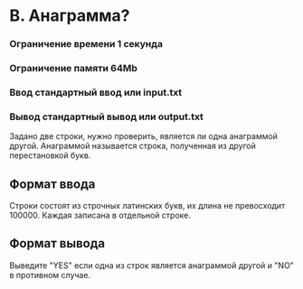 # B. Анаграмма?
### Ограничение времени	1 секунда
### Ограничение памяти	64Mb
### Ввод	стандартный ввод или input.txt
### Вывод	стандартный вывод или output.txt
Задано две строки, нужно проверить, является ли одна анаграммой другой. Анаграммой называется строка, полученная из другой перестановкой букв.

## Формат ввода
Строки состоят из строчных латинских букв, их длина не превосходит 100000. Каждая записана в отдельной строке.

## Формат вывода
Выведите "YES" если одна из строк является анаграммой другой и "NO" в противном случае.